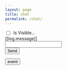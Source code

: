 ```yaml
---
layout: page
title: chat
permalink: /chat/
---
```

<div ng-controller='appCtl'>

<div ng-init="checked=true" class='chat' >
  <label>
    <input type="checkbox" ng-model="checked" style="float:left; margin-right:10px;"> Is Visible...
  </label>
  <div ng-repeat='log in logs'>
    <div class="check-element sample-show-hide" ng-show="checked" style="clear:both;">
      [[log.message]]
    </div>
  </div>
  <div id="chat_bottom">
  </div>
</div>


<form class="form-group">
    <div class="col-md-10">
      <input type="text" class="form-control" ng-model='message' my-Enter="chat_push()">
    </div>
      <button type="button" class="btn btn-default" ng-click='chat_push()'>Send</button>
</form>
  <button type="button" class="btn btn-default" >event</button>
</div>
